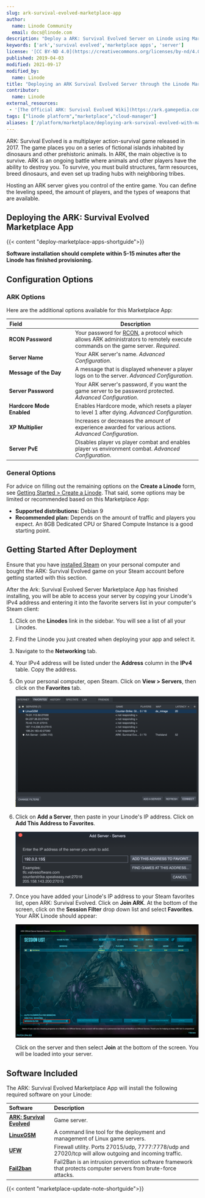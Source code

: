 ```yaml
---
slug: ark-survival-evolved-marketplace-app
author:
  name: Linode Community
  email: docs@linode.com
description: "Deploy a ARK: Survival Evolved Server on Linode using Marketplace Apps."
keywords: ['ark','survival evolved','marketplace apps', 'server']
license: '[CC BY-ND 4.0](https://creativecommons.org/licenses/by-nd/4.0)'
published: 2019-04-03
modified: 2021-09-17
modified_by:
  name: Linode
title: "Deploying an ARK Survival Evolved Server through the Linode Marketplace"
contributor:
  name: Linode
external_resources:
 - '[The Official ARK: Survival Evolved Wiki](https://ark.gamepedia.com/ARK_Survival_Evolved_Wiki)'
tags: ["linode platform","marketplace","cloud-manager"]
aliases: ['/platform/marketplace/deploying-ark-survival-evolved-with-marketplace-apps/', '/platform/one-click/deploying-ark-survival-evolved-with-one-click-apps/','/guides/deploying-ark-survival-evolved-with-marketplace-apps/']
---
```


ARK: Survival Evolved is a multiplayer action-survival game released in 2017. The game places you on a series of fictional islands inhabited by dinosaurs and other prehistoric animals. In ARK, the main objective is to survive. ARK is an ongoing battle where animals and other players have the ability to destroy you. To survive, you must build structures, farm resources, breed dinosaurs, and even set up trading hubs with neighboring tribes.

Hosting an ARK server gives you control of the entire game. You can define the leveling speed, the amount of players, and the types of weapons that are available.

## Deploying the ARK: Survival Evolved Marketplace App

{{< content "deploy-marketplace-apps-shortguide">}}

**Software installation should complete within 5-15 minutes after the Linode has finished provisioning.**

## Configuration Options

### ARK Options

Here are the additional options available for this Marketplace App:

| **Field**&nbsp;&nbsp;&nbsp;&nbsp;&nbsp;&nbsp;&nbsp;&nbsp;&nbsp;&nbsp;&nbsp;&nbsp;&nbsp;&nbsp;&nbsp;&nbsp;&nbsp;&nbsp;&nbsp;&nbsp;&nbsp;&nbsp;&nbsp;&nbsp;&nbsp;&nbsp;&nbsp;&nbsp;&nbsp;&nbsp;&nbsp;&nbsp;&nbsp; | **Description** |
|-----------|-----------------|
| **RCON Password** | Your password for [RCON](https://developer.valvesoftware.com/wiki/Source_RCON_Protocol), a protocol which allows ARK administrators to remotely execute commands on the game server. *Required*. |
| **Server Name** | Your ARK server's name. *Advanced Configuration*. |
| **Message of the Day** | A message that is displayed whenever a player logs on to the server. *Advanced Configuration*. |
| **Server Password** | Your ARK server's password, if you want the game server to be password protected. *Advanced Configuration*. |
| **Hardcore Mode Enabled** | Enables Hardcore mode, which resets a player to level 1 after dying. *Advanced Configuration*. |
| **XP Multiplier** | Increases or decreases the amount of experience awarded for various actions. *Advanced Configuration*. |
| **Server PvE** | Disables player vs player combat and enables player vs environment combat. *Advanced Configuration*. |

### General Options

For advice on filling out the remaining options on the **Create a Linode** form, see [Getting Started > Create a Linode](/docs/guides/getting-started/#create-a-linode). That said, some options may be limited or recommended based on this Marketplace App:

- **Supported distributions:** Debian 9
- **Recommended plan:** Depends on the amount of traffic and players you expect. An 8GB Dedicated CPU or Shared Compute Instance is a good starting point.

## Getting Started After Deployment

Ensure that you have [installed Steam](https://store.steampowered.com/about/) on your personal computer and bought the ARK: Survival Evolved game on your Steam account before getting started with this section.

After the Ark: Survival Evolved Server Marketplace App has finished installing, you will be able to access your server by copying your Linode's IPv4 address and entering it into the favorite servers list in your computer's Steam client:

1. Click on the **Linodes** link in the sidebar. You will see a list of all your Linodes.

1. Find the Linode you just created when deploying your app and select it.

1. Navigate to the **Networking** tab.

1. Your IPv4 address will be listed under the **Address** column in the **IPv4** table. Copy the address.

1. On your personal computer, open Steam. Click on **View > Servers**, then click on the **Favorites** tab.

    ![The Steam favorite servers dialog box.](ark-marketplace-steam-favorite-servers.png)

1. Click on **Add a Server**, then paste in your Linode's IP address. Click on **Add This Address to Favorites**.

    ![Add your server to your list of favorite servers.](ark-marketplace-add-server.png)

1.  Once you have added your Linode's IP address to your Steam favorites list, open ARK: Survival Evolved. Click on **Join ARK**. At the bottom of the screen, click on the **Session Filter** drop down list and select **Favorites**. Your ARK Linode should appear:

    ![ARK server list containing the Linode that was added to Steam favorites.](ark-marketplace-session-filter.png)

    Click on the server and then select **Join** at the bottom of the screen. You will be loaded into your server.

## Software Included

The ARK: Survival Evolved Marketplace App will install the following required software on your Linode:

| **Software** | **Description** |
|:--------------|:------------|
| [**ARK: Survival Evolved**](https://store.steampowered.com/app/346110/ARK_Survival_Evolved/) | Game server. |
| [**LinuxGSM**](https://linuxgsm.com) | A command line tool for the deployment and management of Linux game servers. |
| [**UFW**](https://wiki.ubuntu.com/UncomplicatedFirewall) | Firewall utility. Ports 27015/udp, 7777:7778/udp and 27020/tcp will allow outgoing and incoming traffic. |
| [**Fail2ban**](https://www.fail2ban.org/wiki/index.php/Main_Page) | Fail2Ban is an intrusion prevention software framework that protects computer servers from brute-force attacks. |

{{< content "marketplace-update-note-shortguide">}}
